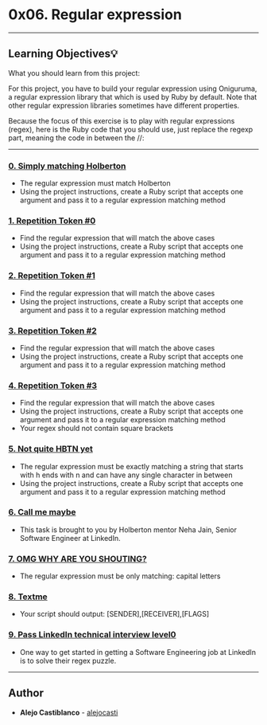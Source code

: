 # 0x06. Regular expression

---
## Learning Objectives:bulb:
What you should learn from this project:

For this project, you have to build your regular expression using Oniguruma, a regular expression library that which is used by Ruby by default. Note that other regular expression libraries sometimes have different properties.

Because the focus of this exercise is to play with regular expressions (regex), here is the Ruby code that you should use, just replace the regexp part, meaning the code in between the //:

---


### [0. Simply matching Holberton ](./0-simply_match_holberton.rb)
* The regular expression must match Holberton
* Using the project instructions, create a Ruby script that accepts one argument and pass it to a regular expression matching method


### [1. Repetition Token #0](./1-repetition_token_0.rb)
* Find the regular expression that will match the above cases
* Using the project instructions, create a Ruby script that accepts one argument and pass it to a regular expression matching method


### [2. Repetition Token #1](./2-repetition_token_1.rb)
* Find the regular expression that will match the above cases
* Using the project instructions, create a Ruby script that accepts one argument and pass it to a regular expression matching method


### [3. Repetition Token #2 ](./3-repetition_token_2.rb)
* Find the regular expression that will match the above cases
* Using the project instructions, create a Ruby script that accepts one argument and pass it to a regular expression matching method


### [4. Repetition Token #3 ](./4-repetition_token_3.rb)
* Find the regular expression that will match the above cases
* Using the project instructions, create a Ruby script that accepts one argument and pass it to a regular expression matching method
* Your regex should not contain square brackets


### [5. Not quite HBTN yet ](./5-beginning_and_end.rb)
* The regular expression must be exactly matching a string that starts with h ends with n and can have any single character in between
* Using the project instructions, create a Ruby script that accepts one argument and pass it to a regular expression matching method


### [6. Call me maybe](./6-phone_number.rb)
* This task is brought to you by Holberton mentor Neha Jain, Senior Software Engineer at LinkedIn.


### [7. OMG WHY ARE YOU SHOUTING? ](./7-OMG_WHY_ARE_YOU_SHOUTING.rb)
* The regular expression must be only matching: capital letters


### [8. Textme ](./100-textme.rb)
* Your script should output: [SENDER],[RECEIVER],[FLAGS]


### [9. Pass LinkedIn technical interview level0 ](./101-passed_linkedin_regex_challenge.jpg)
* One way to get started in getting a Software Engineering job at LinkedIn is to solve their regex puzzle.

---

## Author
* **Alejo Castiblanco** - [alejocasti](github.com/alejocasti)
